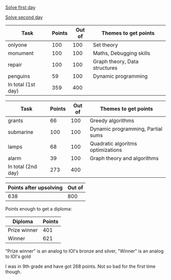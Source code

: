 [Solve first day](https://contest.yandex.ru/roiarchive/contest/1164/enter/)

[Solve second day](https://contest.yandex.ru/roiarchive/contest/1173/enter/)

Task | Points | Out of | Themes to get points
--- | --- | --- | ---
onlyone | 100 | 100 | Set theory
monument | 100 | 100 | Maths, Debugging skills
repair | 100 | 100 | Graph theory, Data structures
penguins | 59 | 100 | Dynamic programming
In total (1st day) | 359 | 400

Task | Points | Out of | Themes to get points
--- | --- | --- | ---
grants | 66 | 100 | Greedy algorithms
submarine | 100 | 100 | Dynamic programming, Partial sums
lamps | 68 | 100 | Quadratic algoritms optimizations
alarm | 39 | 100 | Graph theory and algorithms
In total (2nd day) | 273 | 400

Points after upsolving | Out of
--- | ---
638 | 800

Points enough to get a diploma:

Diploma | Points
--- | ---
Prize winner | 401
Winner | 621

"Prize winner" is an analog to IOI's bronze and silver, "Winner" is an analog to IOI's gold

I was in 9th grade and have got 268 points. Not so bad for the first time though.